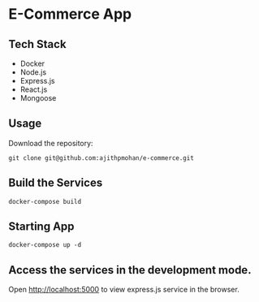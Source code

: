 # E-Commerce App

## Tech Stack

* Docker
* Node.js
* Express.js
* React.js
* Mongoose

## Usage

Download the repository:

    git clone git@github.com:ajithpmohan/e-commerce.git

## Build the Services

    docker-compose build

## Starting App

    docker-compose up -d

## Access the services in the development mode.

Open [http://localhost:5000](http://localhost:5000) to view express.js service in the browser.
